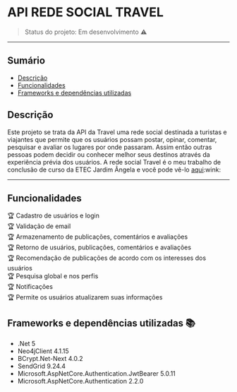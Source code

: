 # API REDE SOCIAL TRAVEL
> Status do projeto: Em desenvolvimento :warning: <br/>
<hr/>

## Sumário 
  * [Descrição](Descrição)
  * [Funcionalidades](Funcionalidades)
  * [Frameworks e dependências utilizadas](Frameworks-e-dependências-utilizadas-books)

## Descrição
<p>Este projeto se trata da API da Travel uma rede social destinada a turistas e viajantes que permite que os usuários possam postar, opinar, comentar, pesquisar e avaliar os lugares por onde passaram. Assim então outras pessoas podem decidir ou conhecer melhor seus destinos através da experiência prévia dos usuários. A rede social Travel é o meu trabalho de conclusão de curso da ETEC Jardim Ângela e você pode vê-lo <a href="https://drive.google.com/file/d/1WWoiCETLl5V6BfYYRFzUmw_dvUe9A9UA/view?usp=sharing">aqui</a>:wink:</p>
<hr/>

## Funcionalidades

:trophy: Cadastro de usuários e login <br/>
:trophy: Validação de email <br/>
:trophy: Armazenamento de publicações, comentários e avaliações <br/>
:trophy: Retorno de usuários, publicações, comentários e avaliações <br/>
:trophy: Recomendação de publicações de acordo com os interesses dos usuários <br/>
:trophy: Pesquisa global e nos perfis <br/>
:trophy: Notificações <br/>
:trophy: Permite os usuários atualizarem suas informações <br/>

## Frameworks e dependências utilizadas :books:

- .Net 5
- Neo4jClient 4.1.15
- BCrypt.Net-Next 4.0.2
- SendGrid 9.24.4
- Microsoft.AspNetCore.Authentication.JwtBearer 5.0.11
- Microsoft.AspNetCore.Authentication 2.2.0
